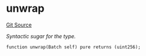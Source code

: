 # unwrap
[Git Source](https://github.com/lidofinance/community-staking-module/blob/5d5ee8e87614e268bb3181747a86b3f5fe7a75e2/src/lib/QueueLib.sol)

*Syntactic sugar for the type.*


```solidity
function unwrap(Batch self) pure returns (uint256);
```

